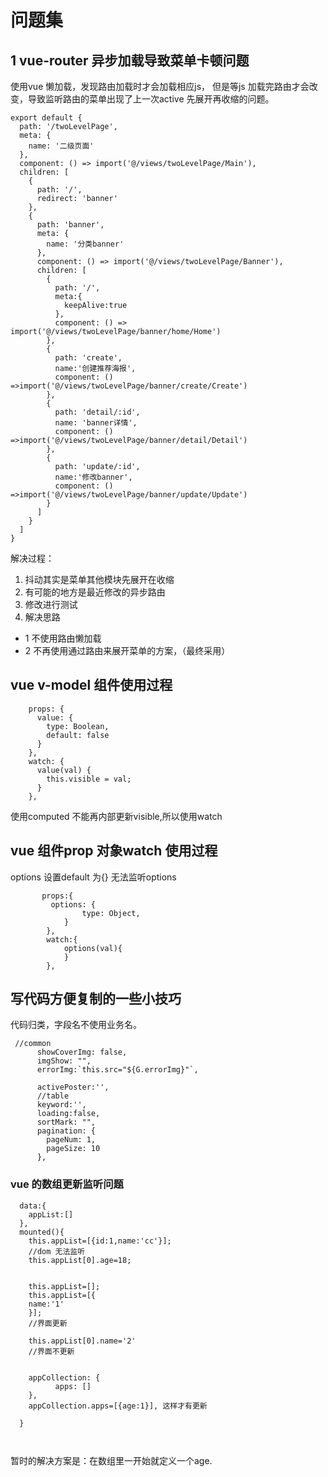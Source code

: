 # 问题集
## 1 vue-router 异步加载导致菜单卡顿问题

使用vue 懒加载，发现路由加载时才会加载相应js， 但是等js 加载完路由才会改变，导致监听路由的菜单出现了上一次active 先展开再收缩的问题。
```
export default {
  path: '/twoLevelPage',
  meta: {
    name: '二级页面'
  },
  component: () => import('@/views/twoLevelPage/Main'),
  children: [
    {
      path: '/',
      redirect: 'banner'
    },
    {
      path: 'banner',
      meta: {
        name: '分类banner'
      },
      component: () => import('@/views/twoLevelPage/Banner'),
      children: [
        {
          path: '/',
          meta:{
            keepAlive:true
          },
          component: () => import('@/views/twoLevelPage/banner/home/Home')
        },
        {
          path: 'create',
          name:'创建推荐海报',
          component: () =>import('@/views/twoLevelPage/banner/create/Create')
        },
        {
          path: 'detail/:id',
          name: 'banner详情',
          component: () =>import('@/views/twoLevelPage/banner/detail/Detail')
        },
        {
          path: 'update/:id',
          name:'修改banner',
          component: () =>import('@/views/twoLevelPage/banner/update/Update')
        }
      ]
    }
  ]
}
```

解决过程：
1.  抖动其实是菜单其他模块先展开在收缩
2.  有可能的地方是最近修改的异步路由
3.  修改进行测试
4.  解决思路 
   -  1 不使用路由懒加载
   -  2 不再使用通过路由来展开菜单的方案，（最终采用）

## vue v-model 组件使用过程

```
    props: {
      value: {
        type: Boolean,
        default: false
      }
    },
    watch: {
      value(val) {
        this.visible = val;
      }
    },
```
 使用computed 不能再内部更新visible,所以使用watch


 ## vue 组件prop 对象watch 使用过程

options 设置default 为{} 无法监听options
```
       props:{
         options: {
                type: Object,
            }
        },
        watch:{
            options(val){
            }
        },
```

##  写代码方便复制的一些小技巧
 
 代码归类，字段名不使用业务名。
```
 //common
      showCoverImg: false,
      imgShow: "",
      errorImg:`this.src="${G.errorImg}"`,
      
      activePoster:'',
      //table
      keyword:'',
      loading:false,
      sortMark: "",
      pagination: {
        pageNum: 1,
        pageSize: 10
      },
```
### vue 的数组更新监听问题

```
  data:{
    appList:[]
  },
  mounted(){
    this.appList=[{id:1,name:'cc'}];
    //dom 无法监听
    this.appList[0].age=18;
	
	
	this.appList=[];
	this.appList=[{
	name:'1'
	}];
	//界面更新

	this.appList[0].name='2'
	//界面不更新
	
	
	appCollection: {
          apps: []
    },
	appCollection.apps=[{age:1}], 这样才有更新
	
  }
  
  
```

暂时的解决方案是：在数组里一开始就定义一个age.

